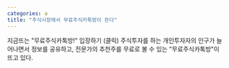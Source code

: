 ```yaml
---
categories: a
title: "주식시장에서 무료주식카톡방이 뜬다"
---
```

지금뜨는 "무료주식카톡방!" 입장하기 (클릭) 주식투자를 하는 개인투자자의 인구가 늘어나면서 정보를 공유하고, 전문가의 추천주를 무료로 볼 수 있는 "무료주식카톡방"이 뜨고 있다.